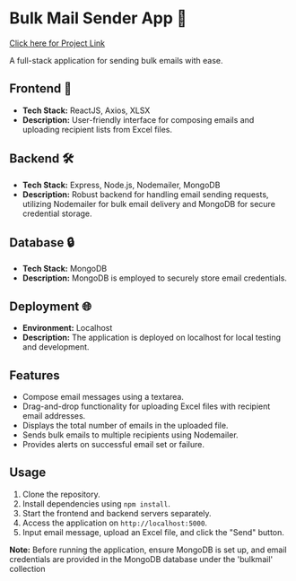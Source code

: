 # Bulk Mail Sender App 📧 
[Click here for Project Link](https://bulk-mailer-react.vercel.app/)

A full-stack application for sending bulk emails with ease.

## Frontend 🚀
- **Tech Stack:** ReactJS, Axios, XLSX
- **Description:** User-friendly interface for composing emails and uploading recipient lists from Excel files.

## Backend 🛠️
- **Tech Stack:** Express, Node.js, Nodemailer, MongoDB
- **Description:** Robust backend for handling email sending requests, utilizing Nodemailer for bulk email delivery and MongoDB for secure credential storage.

## Database 🔒
- **Tech Stack:** MongoDB
- **Description:** MongoDB is employed to securely store email credentials.

## Deployment 🌐
- **Environment:** Localhost
- **Description:** The application is deployed on localhost for local testing and development.

## Features
- Compose email messages using a textarea.
- Drag-and-drop functionality for uploading Excel files with recipient email addresses.
- Displays the total number of emails in the uploaded file.
- Sends bulk emails to multiple recipients using Nodemailer.
- Provides alerts on successful email set or failure.

## Usage
1. Clone the repository.
2. Install dependencies using `npm install`.
3. Start the frontend and backend servers separately.
4. Access the application on `http://localhost:5000`.
5. Input email message, upload an Excel file, and click the "Send" button.

**Note:** Before running the application, ensure MongoDB is set up, and email credentials are provided in the MongoDB database under the 'bulkmail' collection
